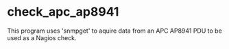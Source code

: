 # check_apc_ap8941
This program uses 'snmpget' to aquire data from an APC AP8941 PDU to be used as a Nagios check.
